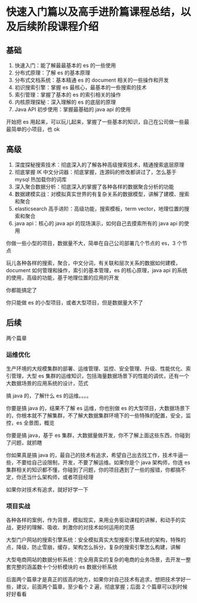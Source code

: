 # 快速入门篇以及高手进阶篇课程总结，以及后续阶段课程介绍

## 基础

1. 快速入门：能了解最最基本的 es 的一些使用
2. 分布式原理：了解 es 的基本原理
3. 分布式文档系统：基本精通 es 的 document 相关的一些操作和开发
4. 初识搜索引擎：掌握 es 最核心，最基本的一些搜索的技术
5. 索引管理：掌握了基本的 es 的索引相关的操作
6. 内核原理探秘：深入理解的 es 的底层的原理
7. Java API 初步使用：掌握最基础的 java api 的使用

开始把 es 用起来，可以玩儿起来，掌握了一些基本的知识，自己在公司做一些最最简单的小项目，也 ok

## 高级

1. 深度探秘搜索技术：彻底深入的了解各种高级搜索技术，精通搜索底层原理
2. 彻底掌握 IK 中文分词器：彻底掌握，连源码的修改都讲过了，怎么基于 mysql 热加载你的词库
3. 深入聚合数据分析：彻底深入的掌握了各种各样的数据聚合分析的功能
4. 数据建模实战：对模拟真实世界的有复杂关系的数据模型，讲解了建模、搜索和聚合
5. elasticsearch 高手进阶：高级功能，搜索模板，term vector，地理位置的搜索和聚合
6. java api：核心的 java api 的现场演示，如何自己去摸索所有的 java api 的使用

你做一些小型的项目，数据量不大，简单在自己公司部署几个节点的 es，3 个节点

玩儿各种各样的搜索，聚合，中文分词，有关联和层次关系的数据如何建模，document 如何管理和操作，索引的基本管理，es 的核心原理，java api 的系统的使用，高级的功能，基于地理位置的应用的开发

你都能搞定了

你只能做 es 的小型项目，或者大型项目，但是数据量大不了

## 后续

两个篇章

### 运维优化
生产环境的大规模集群的部署、运维管理、监控、安全管理、升级、性能优化、索引管理，大型 es 集群的运维知识，包括海量数据场景下的性能的调优，还有一个大数据场景的应用系统的设计，范式

搞 java 的，了解什么 es 的运维。。。。

你要是搞 java 的，结果不了解 es 运维，你也别做 es 的大型项目，大数据场景下的，你根本就不了解集群，不了解大数据集群环境下的一些特殊的配置，安全，监控，es 全景图，概览

你要是搞 java，基于 es 集群，大数据量做开发，你不了解上面这些东西，你碰到了问题，就抓瞎

你如果真是搞 java 的，最自己的技术有追求，希望自己出去找工作，技术牛逼一些，不要给自己设限制，开发，不要了解运维。如果你是个 java 架构师，你连 es 集群相关的知识都不懂，你碰到了问题，你的项目遇到了一些的报错，你都搞不定，你还当什么架构师，或者项目经理

如果你对技术有追求，就好好学一下

### 项目实战

各种各样的案例，作为背景，模拟现实，来用业务驱动课程的讲解，和动手的实战，更好的理解、吸收、刺激你的对技术如何运用的灵感

大型门户网站的搜索引擎系统：安全模拟真实大型搜索引擎系统的架构，特殊的点，降级，防止雪崩，缓存，架构怎么拆分，复杂的搜索引擎怎么构建，讲解

大型电商网站的数据分析系统：完全用真实的复杂的电商的业务场景，去开发一整套完整的涵盖数十个分析模块的 es 数据分析系统

后面两个篇章才是真正的拔高的地方，如果你对自己技术有追求，想把技术学好一些，建议，前面两个篇章，至少看个 2 遍，彻底掌握；后面 2 个篇章可以到时候好好看看
